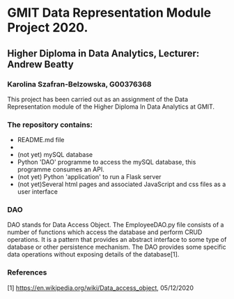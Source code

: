 # GMIT Data Representation Module Project 2020.
## Higher Diploma in Data Analytics, Lecturer: Andrew Beatty
### Karolina Szafran-Belzowska, G00376368

This project has been carried out as an assignment of the Data Representation module of the Higher Diploma In Data Analytics at GMIT.

### The repository contains:


- README.md file
- 
- (not yet) mySQL database
- Python 'DAO' programme to access the mySQL database, this programme consumes an API.
- (not yet) Python 'application' to run a Flask server
- (not yet)Several html pages and associated JavaScript and css files as a user interface



### DAO
DAO stands for Data Access Object. The EmployeeDAO.py file consists of a number of functions which access the database and perform CRUD operations. 
It is a pattern that provides an abstract interface to some type of database or other persistence mechanism. The DAO provides some specific data operations without exposing details of the database[1].







### References
[1] https://en.wikipedia.org/wiki/Data_access_object, 05/12/2020
